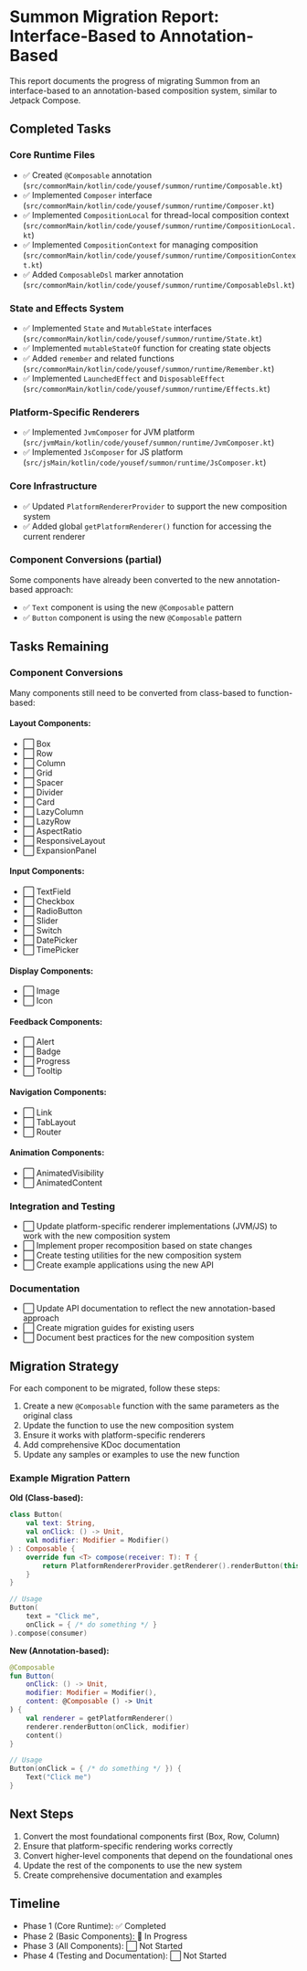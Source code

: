 # Summon Migration Report: Interface-Based to Annotation-Based

This report documents the progress of migrating Summon from an interface-based to an annotation-based composition system, similar to Jetpack Compose.

## Completed Tasks

### Core Runtime Files
- ✅ Created `@Composable` annotation (`src/commonMain/kotlin/code/yousef/summon/runtime/Composable.kt`)
- ✅ Implemented `Composer` interface (`src/commonMain/kotlin/code/yousef/summon/runtime/Composer.kt`)
- ✅ Implemented `CompositionLocal` for thread-local composition context (`src/commonMain/kotlin/code/yousef/summon/runtime/CompositionLocal.kt`)
- ✅ Implemented `CompositionContext` for managing composition (`src/commonMain/kotlin/code/yousef/summon/runtime/CompositionContext.kt`)
- ✅ Added `ComposableDsl` marker annotation (`src/commonMain/kotlin/code/yousef/summon/runtime/ComposableDsl.kt`)

### State and Effects System
- ✅ Implemented `State` and `MutableState` interfaces (`src/commonMain/kotlin/code/yousef/summon/runtime/State.kt`)
- ✅ Implemented `mutableStateOf` function for creating state objects
- ✅ Added `remember` and related functions (`src/commonMain/kotlin/code/yousef/summon/runtime/Remember.kt`)
- ✅ Implemented `LaunchedEffect` and `DisposableEffect` (`src/commonMain/kotlin/code/yousef/summon/runtime/Effects.kt`)

### Platform-Specific Renderers
- ✅ Implemented `JvmComposer` for JVM platform (`src/jvmMain/kotlin/code/yousef/summon/runtime/JvmComposer.kt`)
- ✅ Implemented `JsComposer` for JS platform (`src/jsMain/kotlin/code/yousef/summon/runtime/JsComposer.kt`)

### Core Infrastructure
- ✅ Updated `PlatformRendererProvider` to support the new composition system
- ✅ Added global `getPlatformRenderer()` function for accessing the current renderer

### Component Conversions (partial)
Some components have already been converted to the new annotation-based approach:
- ✅ `Text` component is using the new `@Composable` pattern
- ✅ `Button` component is using the new `@Composable` pattern

## Tasks Remaining

### Component Conversions
Many components still need to be converted from class-based to function-based:

#### Layout Components:
- ⬜ Box
- ⬜ Row
- ⬜ Column
- ⬜ Grid
- ⬜ Spacer
- ⬜ Divider
- ⬜ Card
- ⬜ LazyColumn
- ⬜ LazyRow
- ⬜ AspectRatio
- ⬜ ResponsiveLayout
- ⬜ ExpansionPanel

#### Input Components:
- ⬜ TextField
- ⬜ Checkbox
- ⬜ RadioButton
- ⬜ Slider
- ⬜ Switch
- ⬜ DatePicker
- ⬜ TimePicker

#### Display Components:
- ⬜ Image
- ⬜ Icon

#### Feedback Components:
- ⬜ Alert
- ⬜ Badge
- ⬜ Progress
- ⬜ Tooltip

#### Navigation Components:
- ⬜ Link
- ⬜ TabLayout
- ⬜ Router

#### Animation Components:
- ⬜ AnimatedVisibility
- ⬜ AnimatedContent

### Integration and Testing
- ⬜ Update platform-specific renderer implementations (JVM/JS) to work with the new composition system
- ⬜ Implement proper recomposition based on state changes
- ⬜ Create testing utilities for the new composition system
- ⬜ Create example applications using the new API

### Documentation
- ⬜ Update API documentation to reflect the new annotation-based approach
- ⬜ Create migration guides for existing users
- ⬜ Document best practices for the new composition system

## Migration Strategy

For each component to be migrated, follow these steps:

1. Create a new `@Composable` function with the same parameters as the original class
2. Update the function to use the new composition system
3. Ensure it works with platform-specific renderers
4. Add comprehensive KDoc documentation
5. Update any samples or examples to use the new function

### Example Migration Pattern

**Old (Class-based):**
```kotlin
class Button(
    val text: String,
    val onClick: () -> Unit,
    val modifier: Modifier = Modifier()
) : Composable {
    override fun <T> compose(receiver: T): T {
        return PlatformRendererProvider.getRenderer().renderButton(this, receiver)
    }
}

// Usage
Button(
    text = "Click me",
    onClick = { /* do something */ }
).compose(consumer)
```

**New (Annotation-based):**
```kotlin
@Composable
fun Button(
    onClick: () -> Unit,
    modifier: Modifier = Modifier(),
    content: @Composable () -> Unit
) {
    val renderer = getPlatformRenderer()
    renderer.renderButton(onClick, modifier)
    content()
}

// Usage
Button(onClick = { /* do something */ }) {
    Text("Click me")
}
```

## Next Steps

1. Convert the most foundational components first (Box, Row, Column)
2. Ensure that platform-specific rendering works correctly
3. Convert higher-level components that depend on the foundational ones
4. Update the rest of the components to use the new system
5. Create comprehensive documentation and examples

## Timeline

- Phase 1 (Core Runtime): ✅ Completed
- Phase 2 (Basic Components): 🔄 In Progress
- Phase 3 (All Components): ⬜ Not Started
- Phase 4 (Testing and Documentation): ⬜ Not Started 